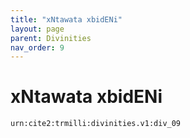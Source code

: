 ```yaml
---
title: "xNtawata xbidENi"
layout: page
parent: Divinities
nav_order: 9
---
```



# xNtawata xbidENi

`urn:cite2:trmilli:divinities.v1:div_09`